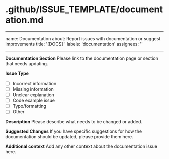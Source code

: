 # .github/ISSUE_TEMPLATE/documentation.md

---

name: Documentation
about: Report issues with documentation or suggest improvements
title: '[DOCS] '
labels: 'documentation'
assignees: ''

---

**Documentation Section**
Please link to the documentation page or section that needs updating.

**Issue Type**

- [ ] Incorrect information
- [ ] Missing information
- [ ] Unclear explanation
- [ ] Code example issue
- [ ] Typo/formatting
- [ ] Other

**Description**
Please describe what needs to be changed or added.

**Suggested Changes**
If you have specific suggestions for how the documentation should be updated, please provide them here.

**Additional context**
Add any other context about the documentation issue here.
